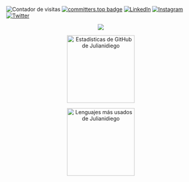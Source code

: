 
<!--- 
Julianidiego/Julianidiego is a ✨ special ✨ repository because its `README.md` (this file) appears on your GitHub profile.
You can click the Preview link to take a look at your changes.
--->
![Contador de visitas](https://komarev.com/ghpvc/?username=Julianidiego&base=1000)
[![committers.top badge](https://user-badge.committers.top/argentina/Julianidiego.svg)](https://user-badge.committers.top/argentina/Julianidiego)
[![LinkedIn](https://img.shields.io/badge/LinkedIn-0077B5?style=for-the-badge&logo=linkedin&logoColor=white)](https://www.linkedin.com/in/julianidiego/)
[![Instagram](https://img.shields.io/badge/Instagram-E4405F?style=for-the-badge&logo=instagram&logoColor=white)](https://www.instagram.com/julianidiego_/)
[![Twitter](https://img.shields.io/badge/Twitter-000000?style=for-the-badge&logo=twitter&logoColor=white)](https://x.com/JulianiDiego_)

<p align="center">
  <a href="https://skillicons.dev">
    <img src="https://skillicons.dev/icons?i=git,py,flask,c,mysql" />
  </a>
</p>

<p align="center">
  <a href="https://github.com/anuraghazra/github-readme-stats">
    <img height="180" src="https://github-readme-stats.vercel.app/api?username=Julianidiego&show_icons=true&count_private=true&theme=radical" alt="Estadísticas de GitHub de Julianidiego" />
  </a>
</p>

<p align="center">
  <a href="https://github.com/anuraghazra/github-readme-stats">
    <img height="180" src="https://github-readme-stats.vercel.app/api/top-langs/?username=Julianidiego&layout=compact&count_private=true&theme=merko" alt="Lenguajes más usados de Julianidiego" />
  </a>
</p>
